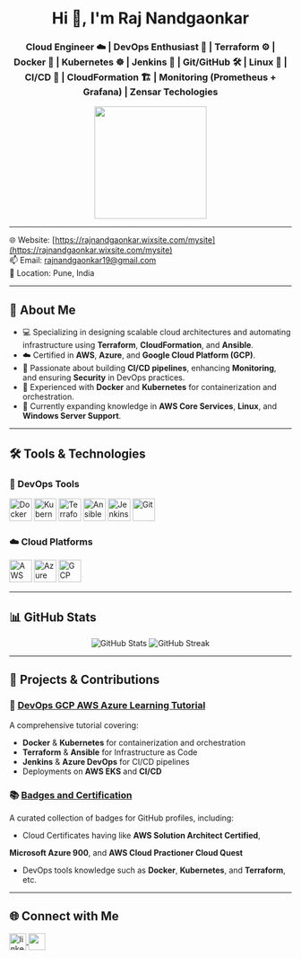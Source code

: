 <h1 align="center">Hi 👋, I'm Raj Nandgaonkar</h1>
<h3 align="center">Cloud Engineer ☁️ | DevOps Enthusiast 🚀 | Terraform ⚙️ | Docker 🐳 | Kubernetes ☸️ | Jenkins 🧪 | Git/GitHub 🛠️  | Linux 🐧 | CI/CD 🔄 | CloudFormation 🏗️ | Monitoring (Prometheus + Grafana) | Zensar Techologies </h3>

<p align="center">
  <img src="https://cdn.hashnode.com/res/hashnode/image/upload/v1682742022796/d2dc42f5-3074-4be7-a40f-a4176dd0b879.gif?w=1600&h=840&fit=crop&crop=entropy&auto=format,compress&gif-q=60&format=webm" width="200"/>
</p>

---

🌐 Website: [https://rajnandgaonkar.wixsite.com/mysite](https://rajnandgaonkar.wixsite.com/mysite)  
📫 Email: [rajnandgaonkar19@gmail.com](mailto:rajnandgaonkar19@gmail.com)  
📍 Location: Pune, India

---

## 🚀 About Me

- 💻 Specializing in designing scalable cloud architectures and automating infrastructure using **Terraform**, **CloudFormation**, and **Ansible**.
- ☁️ Certified in **AWS**, **Azure**, and **Google Cloud Platform (GCP)**.
- 🔧 Passionate about building **CI/CD pipelines**, enhancing **Monitoring**, and ensuring **Security** in DevOps practices.
- 🐳 Experienced with **Docker** and **Kubernetes** for containerization and orchestration.
- 🧠 Currently expanding knowledge in **AWS Core Services**, **Linux**, and **Windows Server Support**.

---

## 🛠️ Tools & Technologies

### 🧰 DevOps Tools

<p align="left">
  <img src="https://cdn.jsdelivr.net/gh/devicons/devicon/icons/docker/docker-original.svg" width="40" height="40" alt="Docker"/>
  <img src="https://cdn.jsdelivr.net/gh/devicons/devicon/icons/kubernetes/kubernetes-plain.svg" width="40" height="40" alt="Kubernetes"/>
  <img src="https://www.vectorlogo.zone/logos/terraformio/terraformio-icon.svg" width="40" height="40" alt="Terraform"/>
  <img src="https://www.vectorlogo.zone/logos/ansible/ansible-icon.svg" width="40" height="40" alt="Ansible"/>
  <img src="https://www.vectorlogo.zone/logos/jenkins/jenkins-icon.svg" width="40" height="40" alt="Jenkins"/>
  <img src="https://cdn.jsdelivr.net/gh/devicons/devicon/icons/git/git-original.svg" width="40" height="40" alt="Git"/>
</p>

### ☁️ Cloud Platforms

<p align="left">
  <img src="https://www.vectorlogo.zone/logos/amazon_aws/amazon_aws-icon.svg" width="40" height="40" alt="AWS"/>
  <img src="https://www.vectorlogo.zone/logos/microsoft_azure/microsoft_azure-icon.svg" width="40" height="40" alt="Azure"/>
  <img src="https://www.vectorlogo.zone/logos/google_cloud/google_cloud-icon.svg" width="40" height="40" alt="GCP"/>
</p>

---

## 📊 GitHub Stats

<p align="center">
  <img src="https://github-readme-stats.vercel.app/api?username=rajnandgaonkar&show_icons=true&theme=tokyonight" alt="GitHub Stats"/>
  <img src="https://github-readme-streak-stats.herokuapp.com/?user=rajnandgaonkar&theme=tokyonight" alt="GitHub Streak"/>
</p>

---

## 📌 Projects & Contributions

### 🔧 [DevOps GCP AWS Azure Learning Tutorial](https://github.com/rathoddt/devops-gcp-aws-azure)

A comprehensive tutorial covering:

- **Docker** & **Kubernetes** for containerization and orchestration
- **Terraform** & **Ansible** for Infrastructure as Code
- **Jenkins** & **Azure DevOps** for CI/CD pipelines
- Deployments on **AWS EKS** and **CI/CD**

### 📚 [Badges and Certification](https://github.com/VishwaGauravIn/pretty-readme-badges)

A curated collection of badges for GitHub profiles, including:

- Cloud Certificates having like **AWS Solution Architect Certified**, 

**Microsoft Azure 900**, and **AWS Cloud Practioner Cloud Quest**
- DevOps tools knowledge such as **Docker**, **Kubernetes**, and **Terraform**,  etc.

---

## 🌐 Connect with Me

<p align="left">
  <a href="https://www.linkedin.com/in/raj-nandgaonkar1211/" target="blank">
    <img align="center" src="https://cdn.jsdelivr.net/gh/devicons/devicon/icons/linkedin/linkedin-original.svg" alt="linkedin" height="30" width="30" />
  </a>
  <a href="https://rajnandgaonkar.wixsite.com/mysite" target="blank">
    <img align="center" src="https://img.icons8.com/ios-filled/50/000000/domain.png" height="30" width="30" />
  </a>
</p>
